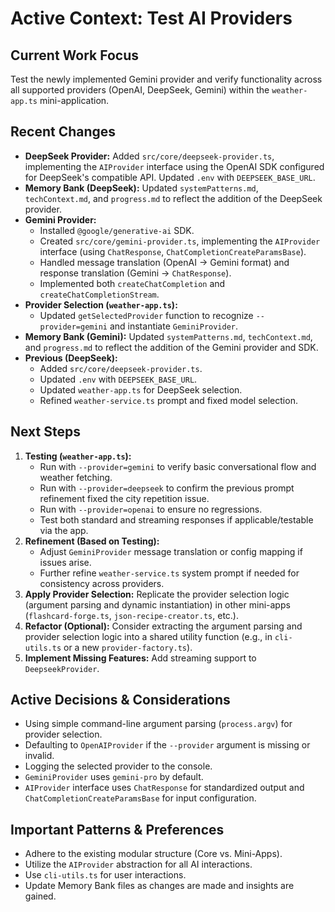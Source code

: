 # Active Context: Test AI Providers

## Current Work Focus

Test the newly implemented Gemini provider and verify functionality across all supported providers (OpenAI, DeepSeek, Gemini) within the `weather-app.ts` mini-application.

## Recent Changes

- **DeepSeek Provider:** Added `src/core/deepseek-provider.ts`, implementing the `AIProvider` interface using the OpenAI SDK configured for DeepSeek's compatible API. Updated `.env` with `DEEPSEEK_BASE_URL`.
- **Memory Bank (DeepSeek):** Updated `systemPatterns.md`, `techContext.md`, and `progress.md` to reflect the addition of the DeepSeek provider.
- **Gemini Provider:**
  - Installed `@google/generative-ai` SDK.
  - Created `src/core/gemini-provider.ts`, implementing the `AIProvider` interface (using `ChatResponse`, `ChatCompletionCreateParamsBase`).
  - Handled message translation (OpenAI -> Gemini format) and response translation (Gemini -> `ChatResponse`).
  - Implemented both `createChatCompletion` and `createChatCompletionStream`.
- **Provider Selection (`weather-app.ts`):**
  - Updated `getSelectedProvider` function to recognize `--provider=gemini` and instantiate `GeminiProvider`.
- **Memory Bank (Gemini):** Updated `systemPatterns.md`, `techContext.md`, and `progress.md` to reflect the addition of the Gemini provider and SDK.
- **Previous (DeepSeek):**
  - Added `src/core/deepseek-provider.ts`.
  - Updated `.env` with `DEEPSEEK_BASE_URL`.
  - Updated `weather-app.ts` for DeepSeek selection.
  - Refined `weather-service.ts` prompt and fixed model selection.

## Next Steps

1.  **Testing (`weather-app.ts`):**
    - Run with `--provider=gemini` to verify basic conversational flow and weather fetching.
    - Run with `--provider=deepseek` to confirm the previous prompt refinement fixed the city repetition issue.
    - Run with `--provider=openai` to ensure no regressions.
    - Test both standard and streaming responses if applicable/testable via the app.
2.  **Refinement (Based on Testing):**
    - Adjust `GeminiProvider` message translation or config mapping if issues arise.
    - Further refine `weather-service.ts` system prompt if needed for consistency across providers.
3.  **Apply Provider Selection:** Replicate the provider selection logic (argument parsing and dynamic instantiation) in other mini-apps (`flashcard-forge.ts`, `json-recipe-creator.ts`, etc.).
4.  **Refactor (Optional):** Consider extracting the argument parsing and provider selection logic into a shared utility function (e.g., in `cli-utils.ts` or a new `provider-factory.ts`).
5.  **Implement Missing Features:** Add streaming support to `DeepseekProvider`.

## Active Decisions & Considerations

- Using simple command-line argument parsing (`process.argv`) for provider selection.
- Defaulting to `OpenAIProvider` if the `--provider` argument is missing or invalid.
- Logging the selected provider to the console.
- `GeminiProvider` uses `gemini-pro` by default.
- `AIProvider` interface uses `ChatResponse` for standardized output and `ChatCompletionCreateParamsBase` for input configuration.

## Important Patterns & Preferences

- Adhere to the existing modular structure (Core vs. Mini-Apps).
- Utilize the `AIProvider` abstraction for all AI interactions.
- Use `cli-utils.ts` for user interactions.
- Update Memory Bank files as changes are made and insights are gained.
